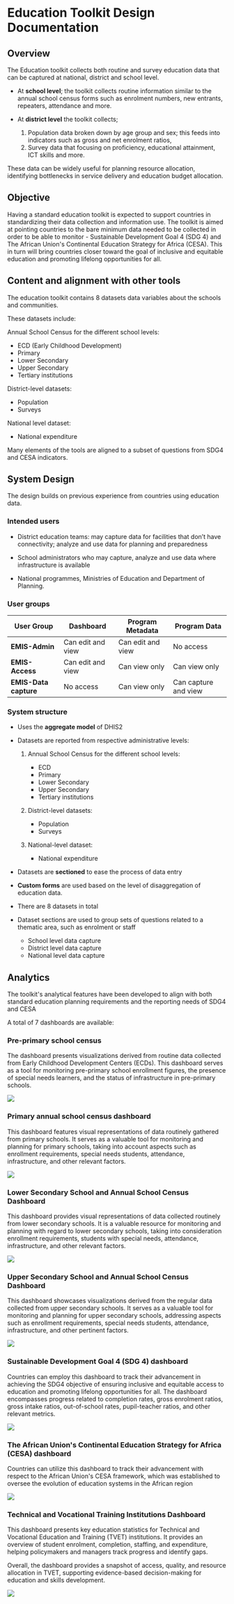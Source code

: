# Education Toolkit Design Documentation

## Overview

The Education toolkit collects both routine and survey education data that can be captured at national, district and school level. 

* At **school level**; the toolkit collects routine information similar to the annual school census forms such as enrolment numbers, new entrants, repeaters, attendance and more.  
* At **district level** the toolkit collects; 
  
    1. Population data broken down by age group and sex; this feeds into indicators such as gross and net enrolment ratios,
    2. Survey data that focusing on proficiency, educational attainment, ICT skills and more. 

These data can be widely useful for planning resource allocation, identifying bottlenecks in service delivery and education budget allocation.

## Objective

Having a standard education toolkit is expected to support countries in standardizing their data collection and information use. The toolkit is aimed at pointing countries to the bare minimum data needed to be collected in order to be able to monitor -  Sustainable Development Goal 4 (SDG 4) and The African Union's Continental Education Strategy for Africa (CESA). This in turn will bring countries closer toward the goal of inclusive and equitable education and promoting lifelong opportunities for all.

## Content and alignment with other tools

The education toolkit contains 8 datasets data variables about the schools and communities. 

These datasets include:

Annual School Census for the different school levels:

* ECD (Early Childhood Development)
* Primary
* Lower Secondary
* Upper Secondary
* Tertiary institutions

District-level datasets:

* Population
* Surveys

National level dataset:

* National expenditure

Many elements of the tools are aligned to a subset of questions from SDG4 and CESA indicators. 

## System Design

The design builds on previous experience from countries using education data.

### Intended users

* District education teams: may capture data for facilities that don’t have connectivity; analyze and use data for planning and preparedness

* School administrators who may capture, analyze and use data where infrastructure is available

* National programmes, Ministries of Education and Department of Planning.

### User groups

| User Group         | Dashboard       | Program Metadata   | Program Data        |
|--------------------|-----------------|---------------------|----------------------|
| **EMIS-Admin**   | Can edit and view | Can edit and view   | No access            |
| **EMIS-Access**  | Can edit and view | Can view only       | Can view only        |
| **EMIS-Data capture** | No access       | Can view only       | Can capture and view |

### System structure

* Uses the **aggregate model** of DHIS2  
* Datasets are reported from respective administrative levels:

    1. Annual School Census for the different school levels:
        * ECD
        * Primary  
        * Lower Secondary  
        * Upper Secondary  
        * Tertiary institutions  

    2. District-level datasets:
        * Population  
        * Surveys  

    3. National-level dataset:
        * National expenditure  

* Datasets are **sectioned** to ease the process of data entry  
* **Custom forms** are used based on the level of disaggregation of education data.
* There are 8 datasets in total
* Dataset sections are used to group sets of questions related to a thematic area, such as enrolment or staff 
  
    * School level data capture
    * District level data capture
    * National level data capture

## Analytics

The toolkit's analytical features have been developed to align with both standard education planning requirements and the reporting needs of SDG4 and CESA

A total of 7 dashboards are available:

### Pre-primary school census 

The dashboard presents visualizations derived from routine data collected from Early Childhood Development Centers (ECDs). This dashboard serves as a tool for monitoring pre-primary school enrollment figures, the presence of special needs learners, and the status of infrastructure in pre-primary schools.

![](ETK/images/pps.png)


### Primary annual school census dashboard

This dashboard features visual representations of data routinely gathered from primary schools. It serves as a valuable tool for monitoring and planning for primary schools, taking into account aspects such as enrollment requirements, special needs students, attendance, infrastructure, and other relevant factors.

![](ETK/images/pas.png)

### Lower Secondary School and Annual School Census Dashboard

This dashboard provides visual representations of data collected routinely from lower secondary schools. It is a valuable resource for monitoring and planning with regard to lower secondary schools, taking into consideration enrollment requirements, students with special needs, attendance, infrastructure, and other relevant factors.

![](ETK/lss.png)

### Upper Secondary School and Annual School Census Dashboard

This dashboard showcases visualizations derived from the regular data collected from upper secondary schools. It serves as a valuable tool for monitoring and planning for upper secondary schools, addressing aspects such as enrollment requirements, special needs students, attendance, infrastructure, and other pertinent factors.

![](ETK/usl.png)

### Sustainable Development Goal 4 (SDG 4) dashboard

Countries can employ this dashboard to track their advancement in achieving the SDG4 objective of ensuring inclusive and equitable access to education and promoting lifelong opportunities for all. The dashboard encompasses progress related to completion rates, gross enrolment ratios, gross intake ratios, out-of-school rates, pupil-teacher ratios, and other relevant metrics.

![](ETK/sdg4.png)

### The African Union's Continental Education Strategy for Africa (CESA) dashboard

Countries can utilize this dashboard to track their advancement with respect to the African Union's CESA framework, which was established to oversee the evolution of education systems in the African region

![](ETK/cesa.png)

### Technical and Vocational Training Institutions Dashboard

This dashboard presents key education statistics for Technical and Vocational Education and Training (TVET) institutions. It provides an overview of student enrolment, completion, staffing, and expenditure, helping policymakers and managers track progress and identify gaps.

Overall, the dashboard provides a snapshot of access, quality, and resource allocation in TVET, supporting evidence-based decision-making for education and skills development.

![](ETK/images/tvet.png)